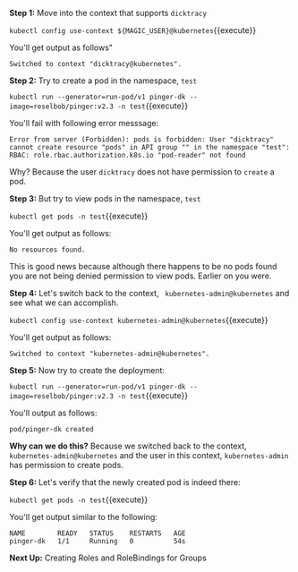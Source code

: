 **Step 1:**  Move into the context that supports `dicktracy`

`kubectl config use-context ${MAGIC_USER}@kubernetes`{{execute}}

You'll get output as follows"

`Switched to context "dicktracy@kubernetes".`

**Step 2:** Try to create a pod in the namespace, `test`

`kubectl run --generator=run-pod/v1 pinger-dk --image=reselbob/pinger:v2.3 -n test`{{execute}}

You'll fail with following error messsage:

`Error from server (Forbidden): pods is forbidden: User "dicktracy" cannot create resource "pods"
in API group "" in the namespace "test": RBAC: role.rbac.authorization.k8s.io "pod-reader" not found`

Why? Because the user `dicktracy` does not have permission to `create` a pod.

**Step 3:** But try to view pods in the namespace, `test`

`kubectl get pods -n test`{{execute}}

You'll get output as follows:

`No resources found.`

This is good news because although there happens to be no pods found you are not being denied permission
to view pods. Earlier on you were.

**Step 4:** Let's switch back to the context, ` kubernetes-admin@kubernetes` and see what we can accomplish.

`kubectl config use-context kubernetes-admin@kubernetes`{{execute}}

You'll get output as follows:

`Switched to context "kubernetes-admin@kubernetes".`

**Step 5:** Now try to create the deployment:

`kubectl run --generator=run-pod/v1 pinger-dk --image=reselbob/pinger:v2.3 -n test`{{execute}}

You'll output as follows:

`pod/pinger-dk created`

**Why can we do this?** Because we switched back to the context, `kubernetes-admin@kubernetes` and the user in this context,
`kubernetes-admin` has permission to create pods.

**Step 6:** Let's verify that the newly created pod is indeed there:

`kubectl get pods -n test`{{execute}}

You'll get output similar to the following:

```text
NAME        READY   STATUS    RESTARTS   AGE
pinger-dk   1/1     Running   0          54s
```

**Next Up:** Creating Roles and RoleBindings for Groups
